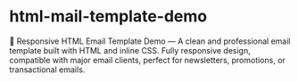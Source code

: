 # html-mail-template-demo
🎨 Responsive HTML Email Template Demo — A clean and professional email template built with HTML and inline CSS. Fully responsive design, compatible with major email clients, perfect for newsletters, promotions, or transactional emails.
